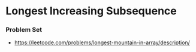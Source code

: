 # Longest Increasing Subsequence

### Problem Set

- https://leetcode.com/problems/longest-mountain-in-array/description/
